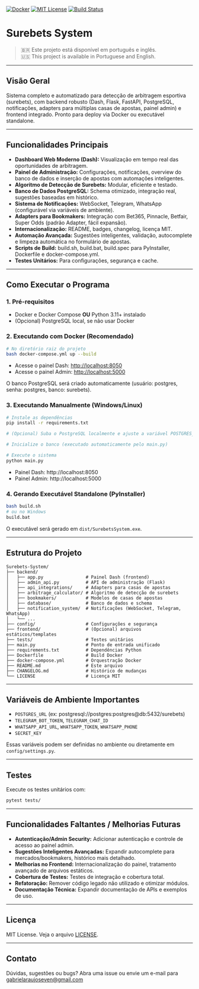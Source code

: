 [![Docker](https://img.shields.io/badge/docker-ready-blue?logo=docker)](https://www.docker.com/)
[![MIT License](https://img.shields.io/badge/license-MIT-green.svg)](LICENSE)
[![Build Status](https://img.shields.io/badge/build-passing-brightgreen)](https://github.com/)

# Surebets System

> 🇧🇷 Este projeto está disponível em português e inglês. <br>
> 🇺🇸 This project is available in Portuguese and English.

---

## Visão Geral

Sistema completo e automatizado para detecção de arbitragem esportiva (surebets), com backend robusto (Dash, Flask, FastAPI, PostgreSQL, notificações, adapters para múltiplas casas de apostas, painel admin) e frontend integrado. Pronto para deploy via Docker ou executável standalone.

---

## Funcionalidades Principais

- **Dashboard Web Moderno (Dash):** Visualização em tempo real das oportunidades de arbitragem.
- **Painel de Administração:** Configurações, notificações, overview do banco de dados e inserção de apostas com automações inteligentes.
- **Algoritmo de Detecção de Surebets:** Modular, eficiente e testado.
- **Banco de Dados PostgreSQL:** Schema otimizado, integração real, sugestões baseadas em histórico.
- **Sistema de Notificações:** WebSocket, Telegram, WhatsApp (configurável via variáveis de ambiente).
- **Adapters para Bookmakers:** Integração com Bet365, Pinnacle, Betfair, Super Odds (padrão Adapter, fácil expansão).
- **Internacionalização:** README, badges, changelog, licença MIT.
- **Automação Avançada:** Sugestões inteligentes, validação, autocomplete e limpeza automática no formulário de apostas.
- **Scripts de Build:** build.sh, build.bat, build.spec para PyInstaller, Dockerfile e docker-compose.yml.
- **Testes Unitários:** Para configurações, segurança e cache.

---

## Como Executar o Programa

### 1. Pré-requisitos
- Docker e Docker Compose **OU** Python 3.11+ instalado
- (Opcional) PostgreSQL local, se não usar Docker

### 2. Executando com Docker (Recomendado)

```bash
# No diretório raiz do projeto
bash docker-compose.yml up --build
```

- Acesse o painel Dash: [http://localhost:8050](http://localhost:8050)
- Acesse o painel Admin: [http://localhost:5000](http://localhost:5000)

O banco PostgreSQL será criado automaticamente (usuário: postgres, senha: postgres, banco: surebets).

### 3. Executando Manualmente (Windows/Linux)

```bash
# Instale as dependências
pip install -r requirements.txt

# (Opcional) Suba o PostgreSQL localmente e ajuste a variável POSTGRES_URL em config/settings.py

# Inicialize o banco (executado automaticamente pelo main.py)

# Execute o sistema
python main.py
```

- Painel Dash: http://localhost:8050
- Painel Admin: http://localhost:5000

### 4. Gerando Executável Standalone (PyInstaller)

```bash
bash build.sh
# ou no Windows
build.bat
```
O executável será gerado em `dist/SurebetsSystem.exe`.

---

## Estrutura do Projeto

```
Surebets-System/
├── backend/
│   ├── app.py                # Painel Dash (frontend)
│   ├── admin_api.py          # API de administração (Flask)
│   ├── api_integrations/     # Adapters para casas de apostas
│   ├── arbitrage_calculator/ # Algoritmo de detecção de surebets
│   ├── bookmakers/           # Modelos de casas de apostas
│   ├── database/             # Banco de dados e schema
│   ├── notification_system/  # Notificações (WebSocket, Telegram, WhatsApp)
│   └── ...
├── config/                   # Configurações e segurança
├── frontend/                 # (Opcional) arquivos estáticos/templates
├── tests/                    # Testes unitários
├── main.py                   # Ponto de entrada unificado
├── requirements.txt          # Dependências Python
├── Dockerfile                # Build Docker
├── docker-compose.yml        # Orquestração Docker
├── README.md                 # Este arquivo
├── CHANGELOG.md              # Histórico de mudanças
└── LICENSE                   # Licença MIT
```

---

## Variáveis de Ambiente Importantes

- `POSTGRES_URL` (ex: postgresql://postgres:postgres@db:5432/surebets)
- `TELEGRAM_BOT_TOKEN`, `TELEGRAM_CHAT_ID`
- `WHATSAPP_API_URL`, `WHATSAPP_TOKEN`, `WHATSAPP_PHONE`
- `SECRET_KEY`

Essas variáveis podem ser definidas no ambiente ou diretamente em `config/settings.py`.

---

## Testes

Execute os testes unitários com:
```bash
pytest tests/
```

---

## Funcionalidades Faltantes / Melhorias Futuras

- **Autenticação/Admin Security:** Adicionar autenticação e controle de acesso ao painel admin.
- **Sugestões Inteligentes Avançadas:** Expandir autocomplete para mercados/bookmakers, histórico mais detalhado.
- **Melhorias no Frontend:** Internacionalização do painel, tratamento avançado de arquivos estáticos.
- **Cobertura de Testes:** Testes de integração e cobertura total.
- **Refatoração:** Remover código legado não utilizado e otimizar módulos.
- **Documentação Técnica:** Expandir documentação de APIs e exemplos de uso.

---

## Licença

MIT License. Veja o arquivo [LICENSE](LICENSE).

---

## Contato

Dúvidas, sugestões ou bugs? Abra uma issue ou envie um e-mail para gabrielaraujoseven@gmail.com
